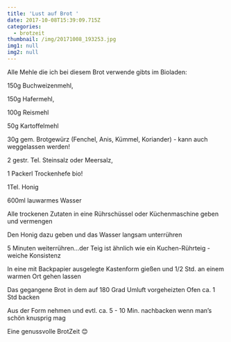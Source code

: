 ```yaml
---
title: 'Lust auf Brot '
date: 2017-10-08T15:39:09.715Z
categories:
  - brotzeit
thumbnail: /img/20171008_193253.jpg
img1: null
img2: null
---
```

Alle Mehle die ich bei diesem Brot verwende gibts im Bioladen:

150g Buchweizenmehl,

 150g Hafermehl, 

100g Reismehl

50g Kartoffelmehl

30g gem. Brotgewürz (Fenchel, Anis, Kümmel, Koriander) - kann auch weggelassen werden!

2 gestr. Tel. Steinsalz oder Meersalz, 

1 Packerl Trockenhefe bio!

1Tel. Honig 

600ml lauwarmes Wasser

Alle trockenen Zutaten in eine Rührschüssel oder Küchenmaschine geben und vermengen

Den Honig dazu geben und das Wasser langsam unterrühren

5 Minuten weiterrühren…der Teig ist ähnlich wie ein Kuchen-Rührteig - weiche Konsistenz

In eine mit Backpapier ausgelegte Kastenform gießen und 1/2 Std. an einem warmen Ort gehen lassen 

Das gegangene Brot in dem auf 180 Grad Umluft vorgeheizten Ofen ca. 1 Std backen

Aus der Form nehmen und evtl. ca. 5 - 10 Min. nachbacken wenn man’s schön knusprig mag

Eine genussvolle BrotZeit 😊

